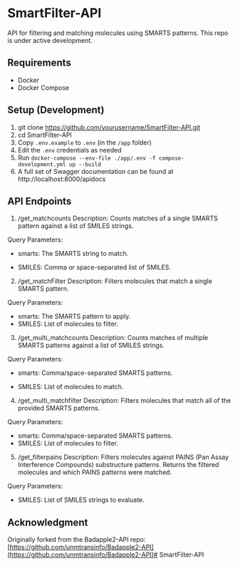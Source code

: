 # SmartFilter-API
API for filtering and matching molecules using SMARTS patterns.
This repo is under active development.

## Requirements

* Docker
* Docker Compose

## Setup (Development)
1. git clone https://github.com/yourusername/SmartFilter-API.git
2. cd SmartFilter-API
3. Copy `.env.example` to `.env` (in the `/app` folder)
4. Edit the `.env` credentials as needed
5. Run `docker-compose --env-file ./app/.env -f compose-development.yml up --build`
6. A full set of Swagger documentation can be found at http://localhost:8000/apidocs

## API Endpoints
1. /get_matchcounts
Description:
Counts matches of a single SMARTS pattern against a list of SMILES strings.

Query Parameters:

* smarts: The SMARTS string to match.

* SMILES: Comma or space-separated list of SMILES.

2. /get_matchFilter
Description:
Filters molecules that match a single SMARTS pattern.

Query Parameters:
* smarts: The SMARTS pattern to apply.
* SMILES: List of molecules to filter.

3. /get_multi_matchcounts
Description:
Counts matches of multiple SMARTS patterns against a list of SMILES strings.

Query Parameters:

* smarts: Comma/space-separated SMARTS patterns.

* SMILES: List of molecules to match.

4. /get_multi_matchfilter
Description:
Filters molecules that match all of the provided SMARTS patterns.

Query Parameters:
* smarts: Comma/space-separated SMARTS patterns.
* SMILES: List of molecules to filter.

5. /get_filterpains
Description:
Filters molecules against PAINS (Pan Assay Interference Compounds) substructure patterns.
Returns the filtered molecules and which PAINS patterns were matched.

Query Parameters:
* SMILES: List of SMILES strings to evaluate.

## Acknowledgment
Originally forked from the Badapple2-API repo:
[https://github.com/unmtransinfo/Badapple2-API](https://github.com/unmtransinfo/Badapple2-API)# SmartFilter-API
